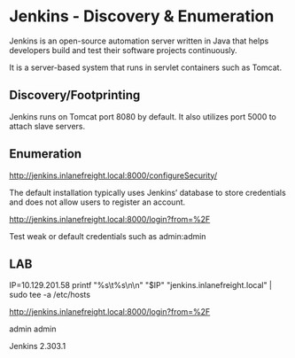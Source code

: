 # Jenkins - Discovery & Enumeration

Jenkins is an open-source automation server written in Java that helps developers build and test their software projects continuously.

It is a server-based system that runs in servlet containers such as Tomcat. 

## Discovery/Footprinting

Jenkins runs on Tomcat port 8080 by default. It also utilizes port 5000 to attach slave servers. 

## Enumeration

http://jenkins.inlanefreight.local:8000/configureSecurity/

The default installation typically uses Jenkins’ database to store credentials and does not allow users to register an account. 

http://jenkins.inlanefreight.local:8000/login?from=%2F

Test weak or default credentials such as admin:admin 

## LAB

IP=10.129.201.58
printf "%s\t%s\n\n" "$IP" "jenkins.inlanefreight.local" | sudo tee -a /etc/hosts

http://jenkins.inlanefreight.local:8000/login?from=%2F

admin
admin

Jenkins 2.303.1